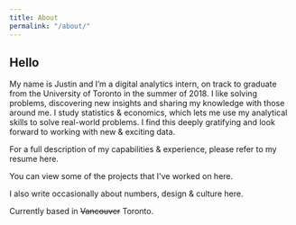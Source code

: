 ```yaml
---
title: About
permalink: "/about/"
---
```


## Hello

My name is Justin and I’m a digital analytics intern, on track to graduate from the University of Toronto in the summer of 2018. I like solving problems, discovering new insights and sharing my knowledge with those around me. I study statistics & economics, which lets me use my analytical skills to solve real-world problems. I find this deeply gratifying and look forward to working with new & exciting data.

For a full description of my capabilities & experience, please refer to my resume here.

You can view some of the projects that I've worked on here.

I also write occasionally about numbers, design & culture here. 

Currently based in ~~Vancouver~~ Toronto.






